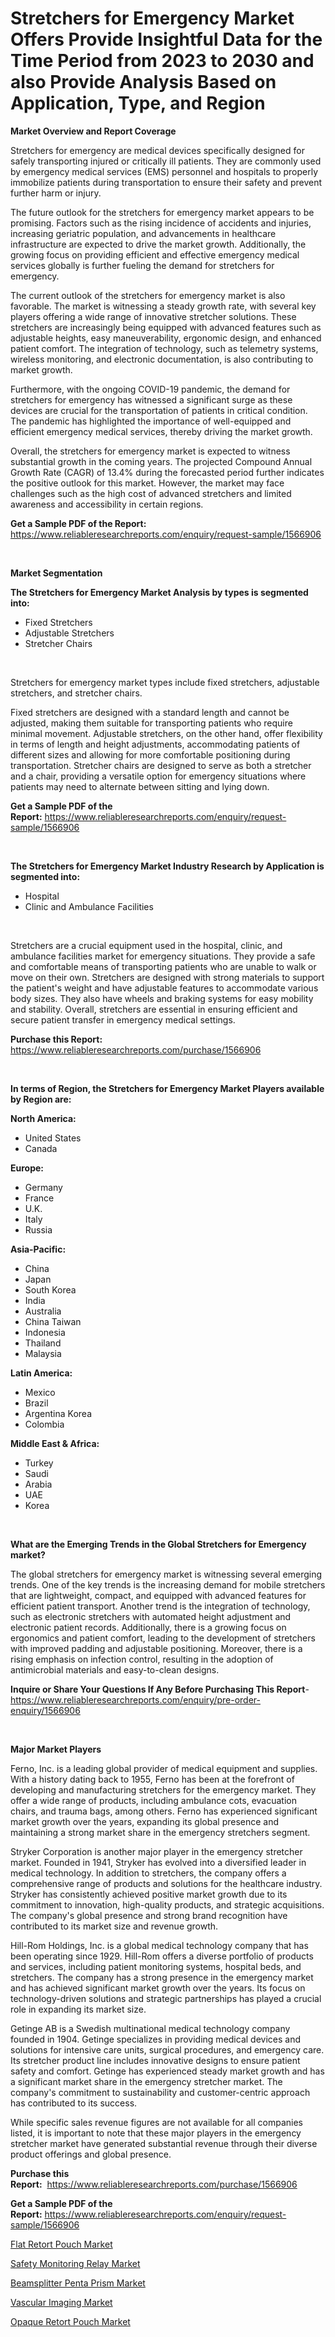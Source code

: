 <p><h1>Stretchers for Emergency Market Offers Provide Insightful Data for the Time Period from 2023 to 2030 and also Provide Analysis Based on Application, Type, and Region</h1></p><p><strong>Market Overview and Report Coverage</strong></p>
<p><p>Stretchers for emergency are medical devices specifically designed for safely transporting injured or critically ill patients. They are commonly used by emergency medical services (EMS) personnel and hospitals to properly immobilize patients during transportation to ensure their safety and prevent further harm or injury.</p><p>The future outlook for the stretchers for emergency market appears to be promising. Factors such as the rising incidence of accidents and injuries, increasing geriatric population, and advancements in healthcare infrastructure are expected to drive the market growth. Additionally, the growing focus on providing efficient and effective emergency medical services globally is further fueling the demand for stretchers for emergency.</p><p>The current outlook of the stretchers for emergency market is also favorable. The market is witnessing a steady growth rate, with several key players offering a wide range of innovative stretcher solutions. These stretchers are increasingly being equipped with advanced features such as adjustable heights, easy maneuverability, ergonomic design, and enhanced patient comfort. The integration of technology, such as telemetry systems, wireless monitoring, and electronic documentation, is also contributing to market growth.</p><p>Furthermore, with the ongoing COVID-19 pandemic, the demand for stretchers for emergency has witnessed a significant surge as these devices are crucial for the transportation of patients in critical condition. The pandemic has highlighted the importance of well-equipped and efficient emergency medical services, thereby driving the market growth.</p><p>Overall, the stretchers for emergency market is expected to witness substantial growth in the coming years. The projected Compound Annual Growth Rate (CAGR) of 13.4% during the forecasted period further indicates the positive outlook for this market. However, the market may face challenges such as the high cost of advanced stretchers and limited awareness and accessibility in certain regions.</p></p>
<p><strong>Get a Sample PDF of the Report:</strong> <a href="https://www.reliableresearchreports.com/enquiry/request-sample/1566906">https://www.reliableresearchreports.com/enquiry/request-sample/1566906</a></p>
<p>&nbsp;</p>
<p><strong>Market Segmentation</strong></p>
<p><strong>The Stretchers for Emergency Market Analysis by types is segmented into:</strong></p>
<p><ul><li>Fixed Stretchers</li><li>Adjustable Stretchers</li><li>Stretcher Chairs</li></ul></p>
<p>&nbsp;</p>
<p><p>Stretchers for emergency market types include fixed stretchers, adjustable stretchers, and stretcher chairs. </p><p>Fixed stretchers are designed with a standard length and cannot be adjusted, making them suitable for transporting patients who require minimal movement. Adjustable stretchers, on the other hand, offer flexibility in terms of length and height adjustments, accommodating patients of different sizes and allowing for more comfortable positioning during transportation. Stretcher chairs are designed to serve as both a stretcher and a chair, providing a versatile option for emergency situations where patients may need to alternate between sitting and lying down.</p></p>
<p><strong>Get a Sample PDF of the Report:</strong>&nbsp;<a href="https://www.reliableresearchreports.com/enquiry/request-sample/1566906">https://www.reliableresearchreports.com/enquiry/request-sample/1566906</a></p>
<p>&nbsp;</p>
<p><strong>The Stretchers for Emergency Market Industry Research by Application is segmented into:</strong></p>
<p><ul><li>Hospital</li><li>Clinic and Ambulance Facilities</li></ul></p>
<p>&nbsp;</p>
<p><p>Stretchers are a crucial equipment used in the hospital, clinic, and ambulance facilities market for emergency situations. They provide a safe and comfortable means of transporting patients who are unable to walk or move on their own. Stretchers are designed with strong materials to support the patient's weight and have adjustable features to accommodate various body sizes. They also have wheels and braking systems for easy mobility and stability. Overall, stretchers are essential in ensuring efficient and secure patient transfer in emergency medical settings.</p></p>
<p><strong>Purchase this Report:</strong>&nbsp; <a href="https://www.reliableresearchreports.com/purchase/1566906">https://www.reliableresearchreports.com/purchase/1566906</a></p>
<p>&nbsp;</p>
<p><strong>In terms of Region, the Stretchers for Emergency Market Players available by Region are:</strong></p>
<p>
    <p> <strong> North America: </strong>
        <ul>
            <li>United States</li>
            <li>Canada</li>
        </ul>
        </p> 
    <p> <strong> Europe: </strong>
        <ul>
            <li>Germany</li>
            <li>France</li>
            <li>U.K.</li>
            <li>Italy</li>
            <li>Russia</li>
        </ul>
        </p> 
    <p> <strong> Asia-Pacific: </strong>
        <ul>
            <li>China</li>
            <li>Japan</li>
            <li>South Korea</li>
            <li>India</li>
            <li>Australia</li>
            <li>China Taiwan</li>
            <li>Indonesia</li>
            <li>Thailand</li>
            <li>Malaysia</li>
        </ul>
        </p> 
    <p> <strong> Latin America: </strong>
        <ul>
            <li>Mexico</li>
            <li>Brazil</li>
            <li>Argentina Korea</li>
            <li>Colombia</li>
        </ul>
        </p> 
    <p> <strong> Middle East & Africa: </strong>
        <ul>
            <li>Turkey</li>
            <li>Saudi</li>
            <li>Arabia</li>
            <li>UAE</li>
            <li>Korea</li>
        </ul>
    </p>
    </p>
<p>&nbsp;</p>
<p><strong>What are the Emerging Trends in the Global Stretchers for Emergency market?</strong></p>
<p><p>The global stretchers for emergency market is witnessing several emerging trends. One of the key trends is the increasing demand for mobile stretchers that are lightweight, compact, and equipped with advanced features for efficient patient transport. Another trend is the integration of technology, such as electronic stretchers with automated height adjustment and electronic patient records. Additionally, there is a growing focus on ergonomics and patient comfort, leading to the development of stretchers with improved padding and adjustable positioning. Moreover, there is a rising emphasis on infection control, resulting in the adoption of antimicrobial materials and easy-to-clean designs.</p></p>
<p><strong>Inquire or Share Your Questions If Any Before Purchasing This Report</strong>- <a href="https://www.reliableresearchreports.com/enquiry/pre-order-enquiry/1566906">https://www.reliableresearchreports.com/enquiry/pre-order-enquiry/1566906</a></p>
<p>&nbsp;</p>
<p><strong>Major Market Players</strong></p>
<p><p>Ferno, Inc. is a leading global provider of medical equipment and supplies. With a history dating back to 1955, Ferno has been at the forefront of developing and manufacturing stretchers for the emergency market. They offer a wide range of products, including ambulance cots, evacuation chairs, and trauma bags, among others. Ferno has experienced significant market growth over the years, expanding its global presence and maintaining a strong market share in the emergency stretchers segment.</p><p>Stryker Corporation is another major player in the emergency stretcher market. Founded in 1941, Stryker has evolved into a diversified leader in medical technology. In addition to stretchers, the company offers a comprehensive range of products and solutions for the healthcare industry. Stryker has consistently achieved positive market growth due to its commitment to innovation, high-quality products, and strategic acquisitions. The company's global presence and strong brand recognition have contributed to its market size and revenue growth.</p><p>Hill-Rom Holdings, Inc. is a global medical technology company that has been operating since 1929. Hill-Rom offers a diverse portfolio of products and services, including patient monitoring systems, hospital beds, and stretchers. The company has a strong presence in the emergency market and has achieved significant market growth over the years. Its focus on technology-driven solutions and strategic partnerships has played a crucial role in expanding its market size.</p><p>Getinge AB is a Swedish multinational medical technology company founded in 1904. Getinge specializes in providing medical devices and solutions for intensive care units, surgical procedures, and emergency care. Its stretcher product line includes innovative designs to ensure patient safety and comfort. Getinge has experienced steady market growth and has a significant market share in the emergency stretcher market. The company's commitment to sustainability and customer-centric approach has contributed to its success.</p><p>While specific sales revenue figures are not available for all companies listed, it is important to note that these major players in the emergency stretcher market have generated substantial revenue through their diverse product offerings and global presence.</p></p>
<p><strong>Purchase this Report:</strong>&nbsp;&nbsp;<a href="https://www.reliableresearchreports.com/purchase/1566906">https://www.reliableresearchreports.com/purchase/1566906</a></p>
<p></p>
<p><strong>Get a Sample PDF of the Report:</strong>&nbsp;<a href="https://www.reliableresearchreports.com/enquiry/request-sample/1566906">https://www.reliableresearchreports.com/enquiry/request-sample/1566906</a></p>
<p><p><a href="https://github.com/rexevange/Market-Research-Report-List-1/blob/main/flat-retort-pouch-market.md">Flat Retort Pouch Market</a></p><p><a href="https://www.linkedin.com/pulse/safety-monitoring-relay-market-research-report-provides-bvyuc/">Safety Monitoring Relay Market</a></p><p><a href="https://www.linkedin.com/pulse/beamsplitter-penta-prism-market-size-growth-forecast-from-utp0e/">Beamsplitter Penta Prism Market</a></p><p><a href="https://medium.com/@chiragreportprime3/vascular-imaging-market-size-cagr-trends-2024-2030-58d92dcd4d8a">Vascular Imaging Market</a></p><p><a href="https://github.com/FassouRP/Market-Research-Report-List-1/blob/main/opaque-retort-pouch-market.md">Opaque Retort Pouch Market</a></p></p>